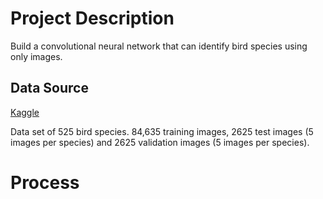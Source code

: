 # Project Description
Build a convolutional neural network that can identify bird species using only images.  

## Data Source
[Kaggle](https://www.kaggle.com/gpiosenka/100-bird-species)

Data set of 525 bird species. 84,635 training images, 2625 test images (5 images per species) and 2625 validation images (5 images per species).

# Process


